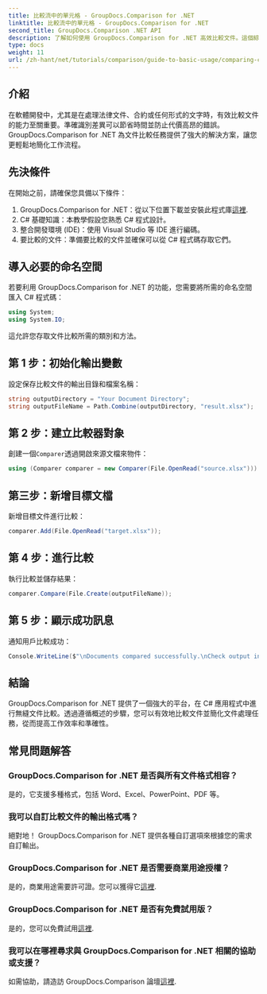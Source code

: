 ```yaml
---
title: 比較流中的單元格 - GroupDocs.Comparison for .NET
linktitle: 比較流中的單元格 - GroupDocs.Comparison for .NET
second_title: GroupDocs.Comparison .NET API
description: 了解如何使用 GroupDocs.Comparison for .NET 高效比較文件。這個綜合指南將引導您逐步匯入命名空間、初始化比較變數以及執行文件比較。
type: docs
weight: 11
url: /zh-hant/net/tutorials/comparison/guide-to-basic-usage/comparing-cells-from-stream/
---
```

## 介紹

在軟體開發中，尤其是在處理法律文件、合約或任何形式的文字時，有效比較文件的能力至關重要。準確識別差異可以節省時間並防止代價高昂的錯誤。 GroupDocs.Comparison for .NET 為文件比較任務提供了強大的解決方案，讓您更輕鬆地簡化工作流程。

## 先決條件

在開始之前，請確保您具備以下條件：

1. GroupDocs.Comparison for .NET：從以下位置下載並安裝此程式庫[這裡](https://releases.groupdocs.com/comparison/net/).
2. C# 基礎知識：本教學假設您熟悉 C# 程式設計。
3. 整合開發環境 (IDE)：使用 Visual Studio 等 IDE 進行編碼。
4. 要比較的文件：準備要比較的文件並確保可以從 C# 程式碼存取它們。

## 導入必要的命名空間

若要利用 GroupDocs.Comparison for .NET 的功能，您需要將所需的命名空間匯入 C# 程式碼：

```csharp
using System;
using System.IO;
```

這允許您存取文件比較所需的類別和方法。

## 第 1 步：初始化輸出變數

設定保存比較文件的輸出目錄和檔案名稱：

```csharp
string outputDirectory = "Your Document Directory";
string outputFileName = Path.Combine(outputDirectory, "result.xlsx");
```

## 第 2 步：建立比較器對象

創建一個`Comparer`透過開啟來源文檔來物件：

```csharp
using (Comparer comparer = new Comparer(File.OpenRead("source.xlsx")))
```

## 第三步：新增目標文檔

新增目標文件進行比較：

```csharp
comparer.Add(File.OpenRead("target.xlsx"));
```

## 第 4 步：進行比較

執行比較並儲存結果：

```csharp
comparer.Compare(File.Create(outputFileName));
```

## 第 5 步：顯示成功訊息

通知用戶比較成功：

```csharp
Console.WriteLine($"\nDocuments compared successfully.\nCheck output in {outputDirectory}.");
```

## 結論

GroupDocs.Comparison for .NET 提供了一個強大的平台，在 C# 應用程式中進行無縫文件比較。透過遵循概述的步驟，您可以有效地比較文件並簡化文件處理任務，從而提高工作效率和準確性。

## 常見問題解答

### GroupDocs.Comparison for .NET 是否與所有文件格式相容？

是的，它支援多種格式，包括 Word、Excel、PowerPoint、PDF 等。

### 我可以自訂比較文件的輸出格式嗎？

絕對地！ GroupDocs.Comparison for .NET 提供各種自訂選項來根據您的需求自訂輸出。

### GroupDocs.Comparison for .NET 是否需要商業用途授權？

是的，商業用途需要許可證。您可以獲得它[這裡](https://purchase.groupdocs.com/buy).

### GroupDocs.Comparison for .NET 是否有免費試用版？

是的，您可以免費試用[這裡](https://releases.groupdocs.com/).

### 我可以在哪裡尋求與 GroupDocs.Comparison for .NET 相關的協助或支援？

如需協助，請造訪 GroupDocs.Comparison 論壇[這裡](https://forum.groupdocs.com/c/comparison/12).